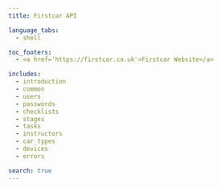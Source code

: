 ```yaml
---
title: Firstcar API

language_tabs:
  - shell

toc_footers:
  - <a href='https://firstcar.co.uk'>Firstcar Website</a>

includes:
  - introduction
  - common
  - users
  - passwords
  - checklists
  - stages
  - tasks
  - instructors
  - car_types
  - devices
  - errors

search: true
---
```

